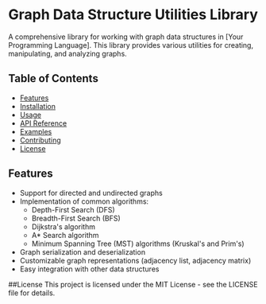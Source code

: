 # Graph Data Structure Utilities Library

A comprehensive library for working with graph data structures in [Your Programming Language]. This library provides various utilities for creating, manipulating, and analyzing graphs.

## Table of Contents

- [Features](#features)
- [Installation](#installation)
- [Usage](#usage)
- [API Reference](#api-reference)
- [Examples](#examples)
- [Contributing](#contributing)
- [License](#license)

## Features

- Support for directed and undirected graphs
- Implementation of common algorithms:
  - Depth-First Search (DFS)
  - Breadth-First Search (BFS)
  - Dijkstra's algorithm
  - A* Search algorithm
  - Minimum Spanning Tree (MST) algorithms (Kruskal's and Prim's)
- Graph serialization and deserialization
- Customizable graph representations (adjacency list, adjacency matrix)
- Easy integration with other data structures

##License
This project is licensed under the MIT License - see the LICENSE file for details.



